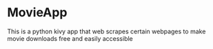 # MovieApp
This is a python kivy app that web scrapes certain webpages to make movie downloads free and easily accessible
